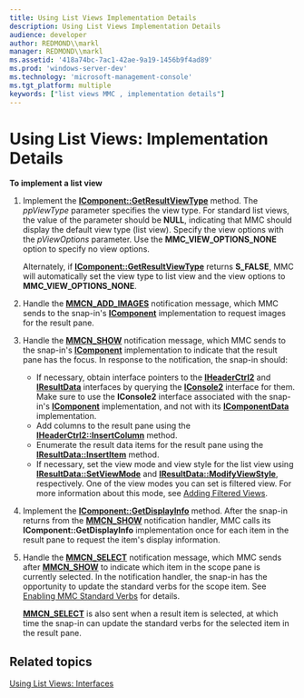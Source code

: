 ```yaml
---
title: Using List Views Implementation Details
description: Using List Views Implementation Details
audience: developer
author: REDMOND\\markl
manager: REDMOND\\markl
ms.assetid: '418a74bc-7ac1-42ae-9a19-1456b9f4ad89'
ms.prod: 'windows-server-dev'
ms.technology: 'microsoft-management-console'
ms.tgt_platform: multiple
keywords: ["list views MMC , implementation details"]
---
```


# Using List Views: Implementation Details

**To implement a list view**

1.  Implement the [**IComponent::GetResultViewType**](icomponent-getresultviewtype.md) method. The *ppViewType* parameter specifies the view type. For standard list views, the value of the parameter should be **NULL**, indicating that MMC should display the default view type (list view). Specify the view options with the *pViewOptions* parameter. Use the **MMC\_VIEW\_OPTIONS\_NONE** option to specify no view options.

    Alternately, if [**IComponent::GetResultViewType**](icomponent-getresultviewtype.md) returns **S\_FALSE**, MMC will automatically set the view type to list view and the view options to **MMC\_VIEW\_OPTIONS\_NONE**.

2.  Handle the [**MMCN\_ADD\_IMAGES**](mmcn-add-images.md) notification message, which MMC sends to the snap-in's [**IComponent**](icomponent.md) implementation to request images for the result pane.
3.  Handle the [**MMCN\_SHOW**](mmcn-show.md) notification message, which MMC sends to the snap-in's [**IComponent**](icomponent.md) implementation to indicate that the result pane has the focus. In response to the notification, the snap-in should:

    -   If necessary, obtain interface pointers to the [**IHeaderCtrl2**](iheaderctrl2.md) and [**IResultData**](iresultdata.md) interfaces by querying the [**IConsole2**](iconsole2.md) interface for them. Make sure to use the **IConsole2** interface associated with the snap-in's [**IComponent**](icomponent.md) implementation, and not with its [**IComponentData**](icomponentdata.md) implementation.
    -   Add columns to the result pane using the [**IHeaderCtrl2::InsertColumn**](iheaderctrl2-insertcolumn.md) method.
    -   Enumerate the result data items for the result pane using the [**IResultData::InsertItem**](iresultdata-insertitem.md) method.
    -   If necessary, set the view mode and view style for the list view using [**IResultData::SetViewMode**](iresultdata-setviewmode.md) and [**IResultData::ModifyViewStyle**](iresultdata-modifyviewstyle.md), respectively. One of the view modes you can set is filtered view. For more information about this mode, see [Adding Filtered Views](adding-filtered-views.md).

4.  Implement the [**IComponent::GetDisplayInfo**](icomponent-getdisplayinfo.md) method. After the snap-in returns from the [**MMCN\_SHOW**](mmcn-show.md) notification handler, MMC calls its **IComponent::GetDisplayInfo** implementation once for each item in the result pane to request the item's display information.
5.  Handle the [**MMCN\_SELECT**](mmcn-select.md) notification message, which MMC sends after [**MMCN\_SHOW**](mmcn-show.md) to indicate which item in the scope pane is currently selected. In the notification handler, the snap-in has the opportunity to update the standard verbs for the scope item. See [Enabling MMC Standard Verbs](enabling-mmc-standard-verbs.md) for details.

    [**MMCN\_SELECT**](mmcn-select.md) is also sent when a result item is selected, at which time the snap-in can update the standard verbs for the selected item in the result pane.

## Related topics

<dl> <dt>

[Using List Views: Interfaces](using-list-views-interfaces.md)
</dt> </dl>

 

 




